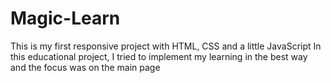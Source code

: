 # Magic-Learn
This is my first responsive project with HTML, CSS and a little JavaScript In this educational project, I tried to implement my learning in the best way and the focus was on the main page
